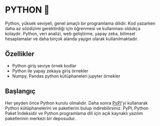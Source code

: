 # PYTHON 🐍
Python, yüksek seviyeli, genel amaçlı bir programlama dilidir. Kod yazarken daha az sözdizimi gerektirdiği için öğrenmesi ve kullanması oldukça kolaydır. Python, veri analizi, web geliştirme, yapay zeka, bilimsel hesaplamalar ve daha birçok alanda yaygın olarak kullanılmaktadır.

## Özellikler 
+ Python giriş seviye örnek kodlar
+ Python ile yapay zekaya giriş örnekler
+ Numpy, Pandas python kütüphaneleri jupyter örnekler

## Başlangıç
Her şeyden önce Python kurulu olmalıdır. Daha sonra [PyPI](https://pypi.org/)'yi kullanarak Python kütüphanelerini ve paketlerini bulup indirebilirsiniz.
PyPI, Python Paket İndeksidir ve Python programlama dili için açık kaynaklı yazılım paketlerinin merkezi bir deposudur.
